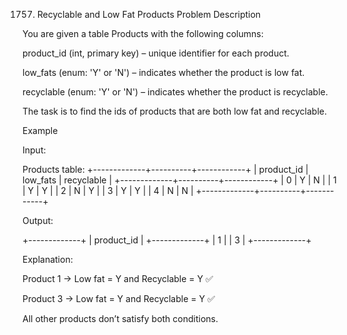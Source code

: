 1757. Recyclable and Low Fat Products
Problem Description

You are given a table Products with the following columns:

product_id (int, primary key) – unique identifier for each product.

low_fats (enum: 'Y' or 'N') – indicates whether the product is low fat.

recyclable (enum: 'Y' or 'N') – indicates whether the product is recyclable.

The task is to find the ids of products that are both low fat and recyclable.

Example

Input:

Products table:
+-------------+----------+------------+
| product_id  | low_fats | recyclable |
+-------------+----------+------------+
| 0           | Y        | N          |
| 1           | Y        | Y          |
| 2           | N        | Y          |
| 3           | Y        | Y          |
| 4           | N        | N          |
+-------------+----------+------------+


Output:

+-------------+
| product_id  |
+-------------+
| 1           |
| 3           |
+-------------+


Explanation:

Product 1 → Low fat = Y and Recyclable = Y ✅

Product 3 → Low fat = Y and Recyclable = Y ✅

All other products don’t satisfy both conditions.